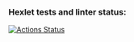 ### Hexlet tests and linter status:
[![Actions Status](https://github.com/Liat3s/php-project-lvl1/workflows/hexlet-check/badge.svg)](https://github.com/Liat3s/php-project-lvl1/actions)